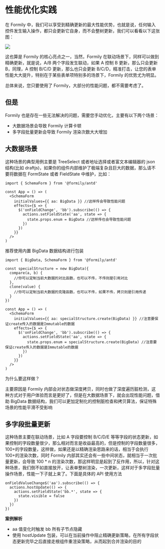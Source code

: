 # 性能优化实践

在 Formily 中，我们可以享受到精确更新的最大性能优势，也就是说，任何输入控件发生输入操作，都只会更新它自身，而不会整树更新，我们可以看看以下这张图：

![](https://img.alicdn.com/tfs/TB1m24nafc3T1VjSZLeXXbZsVXa-2186-1524.gif)

这也算是 Formily 的核心亮点之一，当然，Formily 在联动场景下，同样可以做到精确更新，就是说，A/B 两个字段发生联动，如果 A 控制 B 更新，那么只会更新 B，同理，A 控制 B/C/D 更新，那么也只会更新 B/C/D，精准打击，让您的表单性能大大提升，特别在于某些表单项特别多的场景下，Formily 的优势尤为明显。

总体来说，您只要使用了 Formily，大部分的性能问题，都不需要考虑了。

## 但是

Formily 也是存在一些无法解决的问题，需要您手动优化，主要有以下两个场景：

- 大数据场景会导致 Formily 计算卡顿
- 多字段批量更新会导致 Formily 渲染次数大大增加

## 大数据场景

这种场景的典型用例主要是 TreeSelect 或者地址选择或者富文本编辑器的 json 结构(比如 draftjs)，如果你的组件内部维护了极端复杂且巨大的数据，那么请不要将数据在 FormState 或者 FieldState 中维护，比如：

```tsx
import { SchemaForm } from '@formily/antd'

const App = () => (
  <SchemaForm
    initialValues={{ aa: BigData }} //这样传会导致性能问题
    effects={$ => {
      $('onFieldChange', 'bb').subscribe(() => {
        actions.setFieldState('aa', state => {
          state.props.enum = BigData //这样传也会导致性能问题
        })
      })
    }}
  />
)
```

推荐使用内置 BigData 数据结构进行包装

```tsx
import { BigData, SchemaForm } from '@formily/antd'

const specialStructure = new BigData({
  compare(a, b) {
    //你可以定制当前大数据的对比函数，也可以不传，不传则是引用对比
  },
  clone(value) {
    //你可以定制当前大数据的克隆函数，也可以不传，如果不传，拷贝则是引用传递
  }
})

const App = () => (
  <SchemaForm
    initialValues={{ aa: specialStructure.create(BigData) }} //注意要保证create传入的数据是Immutable的数据
    effects={$ => {
      $('onFieldChange', 'bb').subscribe(() => {
        actions.setFieldState('aa', state => {
          state.props.enum = specialStructure.create(BigData) //注意要保证create传入的数据是Immutable的数据
        })
      })
    }}
  />
)
```

为什么要这样做？

主要原因是 Formily 内部会对状态做深度拷贝，同时也做了深度遍历脏检测，这种方式对于用户体验而言是更好了，但是在大数据场景下，就会出现性能问题，借助 BigData 数据结构，我们可以更加定制化的控制脏检查和拷贝算法，保证特殊场景的性能平滑不受影响

## 多字段批量更新

这种场景主要在联动场景，比如 A 字段要控制 B/C/D/E 等等字段的状态更新，如果控制的字段数量很少，那么相对而言是收益最高的，但是控制的字段数量很多，100+的字段数量，这样做，如果还是以精确渲染思路来的话，相当于会执行 100+的渲染次数，同时 Formily 内部其实还会有一些中间状态，就相当于一次批量更新，会导致 100 \* n 的渲染次数，那这样明显是起到了反作用，所以，针对这种场景，我们倒不如直接放开，让表单整树渲染，一次更新，这样对于多字段批量操作场景，性能一下子就上来了。下面是具体的 API 使用方法

```tsx
onFieldValueChange$('aa').subscribe(() => {
  actions.hostUpdate(() => {
    actions.setFieldState('bb.*', state => {
      state.visible = false
    })
  })
})
```

**案例解析**

- aa 值变化时触发 bb 所有子节点隐藏
- 使用 hostUpdate 包装，可以在当前操作中阻止精确更新策略，在所有字段状态更新完毕之后直接走根组件重渲染策略，从而起到合并渲染的目的
